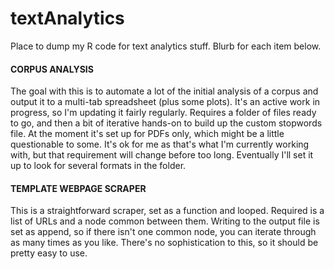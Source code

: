 # textAnalytics
Place to dump my R code for text analytics stuff. Blurb for each item below.

#### CORPUS ANALYSIS ####
The goal with this is to automate a lot of the initial analysis of a corpus and output it to a multi-tab spreadsheet (plus some plots). It's an active work in progress, so I'm updating it fairly regularly. Requires a folder of files ready to go, and then a bit of iterative hands-on to build up the custom stopwords file. At the moment it's set up for PDFs only, which might be a little questionable to some. It's ok for me as that's what I'm currently working with, but that requirement will change before too long. Eventually I'll set it up to look for several formats in the folder.

#### TEMPLATE WEBPAGE SCRAPER ####
This is a straightforward scraper, set as a function and looped. Required is a list of URLs and a node common between them. Writing to the output file is set as append, so if there isn't one common node, you can iterate through as many times as you like. There's no sophistication to this, so it should be pretty easy to use.
